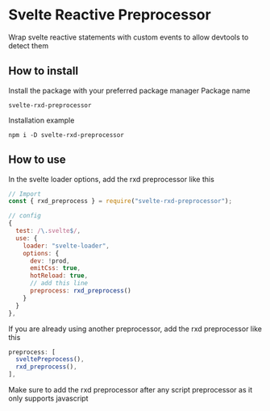 # Svelte Reactive Preprocessor
Wrap svelte reactive statements with custom events to allow devtools to detect them

## How to install
Install the package with your preferred package manager
Package name
```text
svelte-rxd-preprocessor
```

Installation example
````shell
npm i -D svelte-rxd-preprocessor
````

## How to use
In the svelte loader options, add the rxd preprocessor like this
```javascript
// Import
const { rxd_preprocess } = require("svelte-rxd-preprocessor");

// config
{
  test: /\.svelte$/,
  use: {
    loader: "svelte-loader",
    options: {
      dev: !prod,
      emitCss: true,
      hotReload: true,
      // add this line
      preprocess: rxd_preprocess()
    }
  }
},
```

If you are already using another preprocessor, add the rxd preprocessor like this
```javascript
preprocess: [
  sveltePreprocess(),
  rxd_preprocess(),
],
```

Make sure to add the rxd preprocessor after any script preprocessor as it only supports javascript